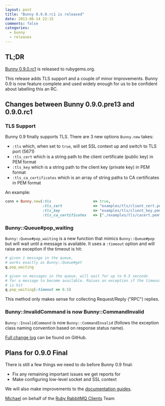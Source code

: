 ```yaml
---
layout: post
title: "Bunny 0.9.0.rc1 is released"
date: 2013-06-14 22:15
comments: false
categories:
  - bunny
  - releases
---
```


## TL;DR

[Bunny 0.9.0.rc1](https://rubygems.org/gems/bunny/versions/0.9.0.rc1) is released to rubygems.org.

This release adds TLS support and a couple of minor improvements. Bunny 0.9 is now feature
complete and used widely enough for us to be confident about labelling this an RC.


## Changes between Bunny 0.9.0.pre13 and 0.9.0.rc1

### TLS Support

Bunny 0.9 finally supports TLS. There are 3 new options `Bunny.new` takes:

 * `:tls` which, when set to `true`, will set SSL context up and switch to TLS port (5671)
 * `:tls_cert` which is a string path to the client certificate (public key) in PEM format
 * `:tls_key` which is a string path to the client key (private key) in PEM format
 * `:tls_ca_certificates` which is an array of string paths to CA certificates in PEM format

An example:

``` ruby
conn = Bunny.new(:tls                   => true,
                 :tls_cert              => "examples/tls/client_cert.pem",
                 :tls_key               => "examples/tls/client_key.pem",
                 :tls_ca_certificates   => ["./examples/tls/cacert.pem"])
```


### Bunny::Queue#pop_waiting

`Bunny::Queue#pop_waiting` is a new function that mimics `Bunny::Queue#pop`
but will wait until a message is available. It uses a `:timeout` option and will
raise an exception if the timeout is hit:

``` ruby
# given 1 message in the queue,
# works exactly as Bunny::Queue#get
q.pop_waiting

# given no messages in the queue, will wait for up to 0.5 seconds
# for a message to become available. Raises an exception if the timeout
# is hit
q.pop_waiting(:timeout => 0.5)
```

This method only makes sense for collecting Request/Reply ("RPC") replies.


### Bunny::InvalidCommand is now Bunny::CommandInvalid

`Bunny::InvalidCommand` is now `Bunny::CommandInvalid` (follows
the exception class naming convention based on response status
name).

[Full change log](https://github.com/ruby-amqp/bunny/blob/master/ChangeLog.md) can be found on GitHub.




## Plans for 0.9.0 Final

There is still a few things we need to do before Bunny 0.9 final:

 * Fix any remaining important issues we get reports for
 * Make configuring low-level socket and SSL context

We will also make improvements to the [documentation guides](http://rubybunny.info).


[Michael](http://twitter.com/michaelklishin) on behalf of the [Ruby RabbitMQ Clients](http://github.com/ruby-amqp) Team
